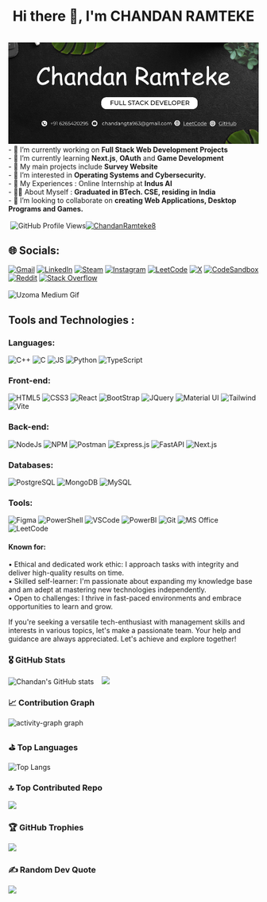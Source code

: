 <h1 align="center">Hi there 👋, I'm CHANDAN RAMTEKE</h1>
<br>
<img src="Black and White Illustrative Linkedin Banner 11.png">
<br>
- 🔭 I’m currently working on <strong>Full Stack Web Development Projects</strong><br>
- 🌱 I’m currently learning <strong>Next.js</strong>, <strong>OAuth</strong> and <strong>Game Development</strong><br>
- 🎑 My main projects include <strong>Survey Website</strong><br>
- 🎨 I’m interested in <strong>Operating Systems and Cybersecurity.</strong><br>
- 🥇 My Experiences : Online Internship at <strong>Indus AI</strong><br>
- 👨‍🎓 About Myself : <strong>Graduated in BTech. CSE, residing in India</strong><br>
- 👯 I’m looking to collaborate on <strong> creating Web Applications, Desktop Programs and Games.</strong><br>
<br>
      &nbsp;<img src="https://komarev.com/ghpvc/?username=chandan200209&label=PROFILE+VIEWS" alt="GitHub Profile Views"><a href="https://twitter.com/ChandanRamteke8" target="blank"><img src="https://img.shields.io/twitter/follow/ChandanRamteke8?logo=twitter&style=for-the-badge" alt="ChandanRamteke8" /></a> 
<h2>🌐 Socials:</h2>

[![Gmail](https://img.shields.io/badge/Gmail-D14836?logo=gmail&logoColor=white)](chandangta963@gmail.com) [![LinkedIn](https://img.shields.io/badge/LinkedIn-%230077B5.svg?logo=linkedin&logoColor=white)](https://www.linkedin.com/in/chandan-ramteke-29a9a7247/)  [![Steam](https://img.shields.io/badge/Steam-%23000000.svg?logo=steam&logoColor=white)](https://steamcommunity.com/profiles/76561199638664439/) [![Instagram](https://img.shields.io/badge/Instagram-%23E4405F.svg?logo=Instagram&logoColor=white)](https://www.instagram.com/cramteke20/) [![LeetCode](https://img.shields.io/badge/LeetCode-000000?logo=LeetCode&logoColor=#d16c06)](https://leetcode.com/u/chandan_ramteke/)  [![X](https://img.shields.io/badge/X-%23000000.svg?logo=X&logoColor=white)](https://x.com/ChandanRamteke8)  [![CodeSandbox](https://img.shields.io/badge/CodeSandbox-151515?logo=codesandbox&logoColor=fff)](https://codesandbox.io/u/chandan200209)  [![Reddit](https://img.shields.io/badge/Reddit-FF4500?logo=reddit&logoColor=white)](https://www.reddit.com/user/ramteke2002/)  [![Stack Overflow](https://img.shields.io/badge/-Stack%20Overflow-FE7A16?logo=stack-overflow&logoColor=white)](https://stackoverflow.com/users/19788072/chandan-ramteke)
<br><br>
![Uzoma Medium Gif](https://user-images.githubusercontent.com/74038190/212284158-e840e285-664b-44d7-b79b-e264b5e54825.gif)
<br>
<h2>Tools and Technologies : </h2>

### Languages:
![C++](https://img.shields.io/badge/C%2B%2B-00599C?style=for-the-badge&logo=c%2B%2B&logoColor=white) ![C](https://img.shields.io/badge/C-00599C?style=for-the-badge&logo=c&logoColor=white)
![JS](https://img.shields.io/badge/JavaScript-323330?style=for-the-badge&logo=javascript&logoColor=F7DF1E) ![Python](https://img.shields.io/badge/Python-FFD43B?style=for-the-badge&logo=python&logoColor=blue) ![TypeScript](https://img.shields.io/badge/TypeScript-007ACC?style=for-the-badge&logo=typescript&logoColor=white)

### Front-end:
![HTML5](https://img.shields.io/badge/HTML5-E34F26?style=for-the-badge&logo=html5&logoColor=white) ![CSS3](https://img.shields.io/badge/CSS3-1572B6?style=for-the-badge&logo=css3&logoColor=white)
![React](https://img.shields.io/badge/React-20232A?style=for-the-badge&logo=react&logoColor=61DAFB) ![BootStrap](https://img.shields.io/badge/Bootstrap-563D7C?style=for-the-badge&logo=bootstrap&logoColor=white) ![JQuery](https://img.shields.io/badge/jQuery-0769AD?style=for-the-badge&logo=jquery&logoColor=white) ![Material UI](https://img.shields.io/badge/Material%20UI-007FFF?style=for-the-badge&logo=mui&logoColor=white) ![Tailwind](https://img.shields.io/badge/Tailwind_CSS-38B2AC?style=for-the-badge&logo=tailwind-css&logoColor=white) ![Vite](https://img.shields.io/badge/Vite-B73BFE?style=for-the-badge&logo=vite&logoColor=FFD62E)

### Back-end:
![NodeJs](https://img.shields.io/badge/Node%20js-339933?style=for-the-badge&logo=nodedotjs&logoColor=white) ![NPM](https://img.shields.io/badge/npm-CB3837?style=for-the-badge&logo=npm&logoColor=white) ![Postman](https://img.shields.io/badge/Postman-FF6C37?style=for-the-badge&logo=Postman&logoColor=white) ![Express.js](https://img.shields.io/badge/Express%20js-000000?style=for-the-badge&logo=express&logoColor=white) ![FastAPI](https://img.shields.io/badge/fastapi-109989?style=for-the-badge&logo=FASTAPI&logoColor=white) ![Next.js](https://img.shields.io/badge/next%20js-000000?style=for-the-badge&logo=nextdotjs&logoColor=white) 

### Databases:
![PostgreSQL](https://img.shields.io/badge/PostgreSQL-316192?style=for-the-badge&logo=postgresql&logoColor=white) ![MongoDB](https://img.shields.io/badge/MongoDB-4EA94B?style=for-the-badge&logo=mongodb&logoColor=white) ![MySQL](https://img.shields.io/badge/MySQL-005C84?style=for-the-badge&logo=mysql&logoColor=white) 

### Tools:
![Figma](https://img.shields.io/badge/Figma-F24E1E?style=for-the-badge&logo=figma&logoColor=white) ![PowerShell](https://img.shields.io/badge/powershell-5391FE?style=for-the-badge&logo=powershell&logoColor=white) ![VSCode](https://img.shields.io/badge/Visual_Studio_Code-0078D4?style=for-the-badge&logo=visual%20studio%20code&logoColor=white) ![PowerBI](https://img.shields.io/badge/PowerBI-F2C811?style=for-the-badge&logo=Power%20BI&logoColor=white) ![Git](https://img.shields.io/badge/GIT-E44C30?style=for-the-badge&logo=git&logoColor=white) ![MS Office](https://img.shields.io/badge/Microsoft_Office-D83B01?style=for-the-badge&logo=microsoft-office&logoColor=white) ![LeetCode](https://img.shields.io/badge/-LeetCode-FFA116?style=for-the-badge&logo=LeetCode&logoColor=black)

<h4>Known for:</h4>
<p>
• Ethical and dedicated work ethic: I approach tasks with integrity and deliver high-quality results on time. <br>
• Skilled self-learner: I'm passionate about expanding my knowledge base and am adept at mastering new technologies independently. <br>
• Open to challenges: I thrive in fast-paced environments and embrace opportunities to learn and grow. <br></p>

<p> If you're seeking a versatile tech-enthusiast with management skills and interests in various topics, let's make a passionate team.
Your help and guidance are always appreciated. Let's achieve and explore together! </p>

### 🎖️ GitHub Stats
![Chandan's GitHub stats](https://github-readme-stats.vercel.app/api?username=chandan200209&show_icons=true&theme=radical) &nbsp;&nbsp; ![](https://nirzak-streak-stats.vercel.app/?user=chandan200209&theme=dark&hide_border=false)<br/>

### 📈  Contribution Graph
<img src="https://github-readme-activity-graph.vercel.app/graph?username=chandan200209&radius=16&theme=dracula&area=true&order=5&hide_border=true&hide_title=false" height="300" alt="activity-graph graph"  />

### ⛳ Top Languages
![Top Langs](https://github-readme-stats.vercel.app/api/top-langs/?username=chandan200209&langs_count=5)

### 🔝 Top Contributed Repo
![](https://github-contributor-stats.vercel.app/api?username=chandan200209&limit=5&theme=radical&combine_all_yearly_contributions=true)

### 🏆 GitHub Trophies
![](https://github-profile-trophy.vercel.app/?username=chandan200209&theme=radical&no-frame=false&no-bg=true&margin-w=4)

### ✍️ Random Dev Quote
![](https://quotes-github-readme.vercel.app/api?type=horizontal&theme=radical)
